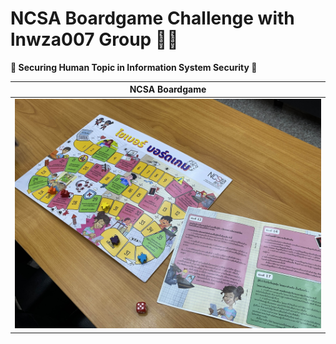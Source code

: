 # NCSA Boardgame Challenge with lnwza007 Group 🥷💥
**🤖 Securing Human Topic in Information System Security 🎲**

| NCSA Boardgame           |
:-------------------------:|
![NCSA Boardgame](img/NCSA%20Boardgame.jpg) |
